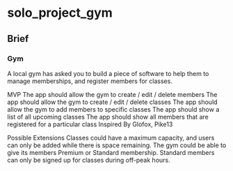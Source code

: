 # solo_project_gym

## Brief

### Gym
A local gym has asked you to build a piece of software to help them to manage memberships, and register members for classes.

MVP
The app should allow the gym to create / edit / delete members
The app should allow the gym to create / edit / delete classes
The app should allow the gym to add members to specific classes
The app should show a list of all upcoming classes
The app should show all members that are registered for a particular class
Inspired By
Glofox, Pike13

Possible Extensions
Classes could have a maximum capacity, and users can only be added while there is space remaining.
The gym could be able to give its members Premium or Standard membership. Standard members can only be signed up for classes during off-peak hours.
